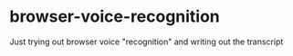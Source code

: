 # browser-voice-recognition
Just trying out browser voice "recognition" and writing out the transcript
